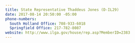 ```yaml
---
title: State Representative Thaddeus Jones (D-IL29)
date: 2017-08-14 20:50:00 -05:00
phone-numbers:
  South Holland Office: 708-933-6018
  Springfield Office: 217-782-8087
website: http://www.ilga.gov/house/rep.asp?MemberID=2383
---
```


